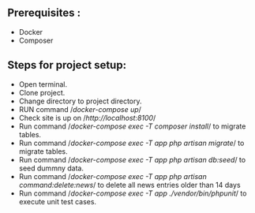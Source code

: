 ## Prerequisites :
- Docker 
- Composer

## Steps for project setup:
- Open terminal. 
- Clone project.
- Change directory to project directory.
- RUN command /*docker-compose up*/
- Check site is up on /*http://localhost:8100*/
- Run command /*docker-compose exec -T composer install*/ to migrate tables.
- Run command /*docker-compose exec -T app php artisan migrate*/ to migrate tables.
- Run command /*docker-compose exec -T app php artisan db:seed*/ to seed dummny data.
- Run command /*docker-compose exec -T app php artisan command:delete:news*/ to delete all news entries older than 14 days
- Run command /*docker-compose exec -T app ./vendor/bin/phpunit*/ to execute unit test cases.
